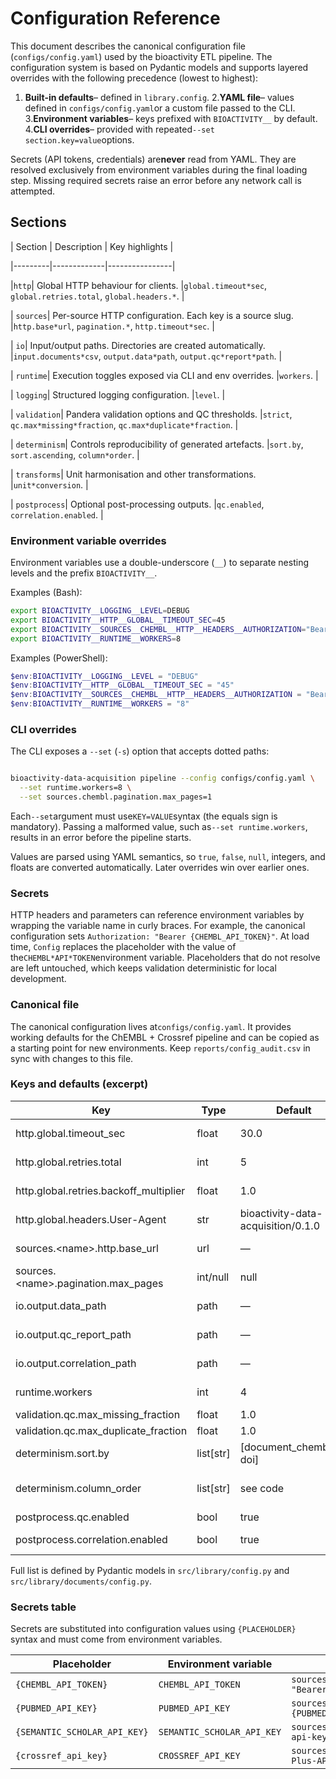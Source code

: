 # Configuration Reference

This document describes the canonical configuration file (`configs/config.yaml`)
used by the
bioactivity ETL pipeline. The configuration system is based on Pydantic models
and supports
layered overrides with the following precedence (lowest to highest):

1. **Built-in defaults**– defined in `library.config`.
2.**YAML file**– values defined in `configs/config.yaml`or a custom file
passed to the CLI.
3.**Environment variables**– keys prefixed with `BIOACTIVITY__` by default.
4.**CLI overrides**– provided with repeated`--set section.key=value`options.

Secrets (API tokens, credentials) are**never** read from YAML. They are
resolved exclusively from
environment variables during the final loading step. Missing required secrets
raise an error before
any network call is attempted.

## Sections

| Section | Description | Key highlights |

|---------|-------------|----------------|

|`http`| Global HTTP behaviour for clients. |`global.timeout*sec`,
`global.retries.total`, `global.headers.*`. |

| `sources`| Per-source HTTP configuration. Each key is a source slug. |`http.base*url`, `pagination.*`, `http.timeout*sec`. |

| `io`| Input/output paths. Directories are created automatically. |`input.documents*csv`, `output.data*path`, `output.qc*report*path`. |

| `runtime`| Execution toggles exposed via CLI and env overrides. |`workers`.
|

| `logging`| Structured logging configuration. |`level`. |

| `validation`| Pandera validation options and QC thresholds. |`strict`,
`qc.max*missing*fraction`, `qc.max*duplicate*fraction`. |

| `determinism`| Controls reproducibility of generated artefacts. |`sort.by`,
`sort.ascending`, `column*order`. |

| `transforms`| Unit harmonisation and other transformations. |`unit*conversion`. |

| `postprocess`| Optional post-processing outputs. |`qc.enabled`,
`correlation.enabled`. |

### Environment variable overrides

Environment variables use a double-underscore (`__`) to separate nesting levels and the prefix `BIOACTIVITY__`.

Examples (Bash):

```bash
export BIOACTIVITY__LOGGING__LEVEL=DEBUG
export BIOACTIVITY__HTTP__GLOBAL__TIMEOUT_SEC=45
export BIOACTIVITY__SOURCES__CHEMBL__HTTP__HEADERS__AUTHORIZATION="Bearer token"
export BIOACTIVITY__RUNTIME__WORKERS=8
```

Examples (PowerShell):

```powershell
$env:BIOACTIVITY__LOGGING__LEVEL = "DEBUG"
$env:BIOACTIVITY__HTTP__GLOBAL__TIMEOUT_SEC = "45"
$env:BIOACTIVITY__SOURCES__CHEMBL__HTTP__HEADERS__AUTHORIZATION = "Bearer token"
$env:BIOACTIVITY__RUNTIME__WORKERS = "8"
```

### CLI overrides

The CLI exposes a `--set` (`-s`) option that accepts dotted paths:

```bash

bioactivity-data-acquisition pipeline --config configs/config.yaml \
  --set runtime.workers=8 \
  --set sources.chembl.pagination.max_pages=1
```

Each`--set`argument must use`KEY=VALUE`syntax (the equals sign is
mandatory). Passing a
malformed value, such as`--set runtime.workers`, results in an error before the
pipeline starts.

Values are parsed using YAML semantics, so `true`, `false`, `null`, integers,
and floats are
converted automatically. Later overrides win over earlier ones.

### Secrets

HTTP headers and parameters can reference environment variables by wrapping the
variable name in
curly braces. For example, the canonical configuration sets
`Authorization: "Bearer {CHEMBL_API_TOKEN}"`. At load time, `Config` replaces
the placeholder with
the value of the`CHEMBL*API*TOKEN`environment variable. Placeholders that do
not resolve are left
untouched, which keeps validation deterministic for local development.

### Canonical file

The canonical configuration lives at`configs/config.yaml`. It provides working
defaults for the
ChEMBL + Crossref pipeline and can be copied as a starting point for new
environments. Keep
`reports/config_audit.csv` in sync with changes to this file.

### Keys and defaults (excerpt)

| Key | Type | Default | Notes |
|---|---|---|---|
| http.global.timeout_sec | float | 30.0 | Global HTTP timeout |
| http.global.retries.total | int | 5 | Total retry attempts |
| http.global.retries.backoff_multiplier | float | 1.0 | Exponential backoff |
| http.global.headers.User-Agent | str | bioactivity-data-acquisition/0.1.0 | Sent to all sources |
| sources.\<name\>.http.base_url | url | — | Per-source base URL |
| sources.\<name\>.pagination.max_pages | int/null | null | Pagination cap |
| io.output.data_path | path | — | Output dataset path |
| io.output.qc_report_path | path | — | QC report path |
| io.output.correlation_path | path | — | Correlation path |
| runtime.workers | int | 4 | Worker threads |
| validation.qc.max_missing_fraction | float | 1.0 | QC threshold |
| validation.qc.max_duplicate_fraction | float | 1.0 | QC threshold |
| determinism.sort.by | list[str] | [document_chembl_id, doi] | Deterministic order |
| determinism.column_order | list[str] | see code | Output columns order |
| postprocess.qc.enabled | bool | true | Generate QC |
| postprocess.correlation.enabled | bool | true | Generate correlation |

Full list is defined by Pydantic models in `src/library/config.py` and `src/library/documents/config.py`.

### Secrets table

Secrets are substituted into configuration values using `{PLACEHOLDER}` syntax and must come from environment variables.

| Placeholder | Environment variable | Example usage |
|---|---|---|
| `{CHEMBL_API_TOKEN}` | `CHEMBL_API_TOKEN` | `sources.chembl.http.headers.Authorization: "Bearer {CHEMBL_API_TOKEN}"` |
| `{PUBMED_API_KEY}` | `PUBMED_API_KEY` | `sources.pubmed.http.headers.api_key: "{PUBMED_API_KEY}"` |
| `{SEMANTIC_SCHOLAR_API_KEY}` | `SEMANTIC_SCHOLAR_API_KEY` | `sources.semantic_scholar.http.headers.x-api-key: "{SEMANTIC_SCHOLAR_API_KEY}"` |
| `{crossref_api_key}` | `CROSSREF_API_KEY` | `sources.crossref.http.headers.Crossref-Plus-API-Token: "{crossref_api_key}"` |
